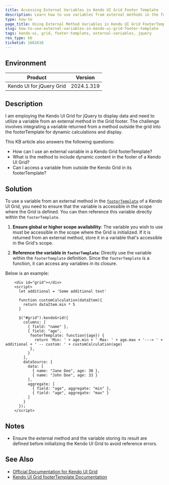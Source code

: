 ```yaml
---
title: Accessing External Variables in Kendo UI Grid Footer Template
description: Learn how to use variables from external methods in the footerTemplate of the Kendo UI Grid for jQuery.
type: how-to
page_title: Using External Method Variables in Kendo UI Grid FooterTemplate
slug: how-to-use-external-variables-in-kendo-ui-grid-footer-template
tags: kendo-ui, grid, footer-template, external-variables, jquery
res_type: kb
ticketid: 1661610
---
```


## Environment

| Product | Version |
| --- | --- |
| Kendo UI for jQuery Grid | 2024.1.319 |

## Description

I am employing the Kendo UI Grid for jQuery to display data and need to utilize a variable from an external method in the Grid footer. The challenge involves integrating a variable returned from a method outside the grid into the footerTemplate for dynamic calculations and display.

This KB article also answers the following questions:
- How can I use an external variable in a Kendo Grid footerTemplate?
- What is the method to include dynamic content in the footer of a Kendo UI Grid?
- Can I access a variable from outside the Kendo Grid in its footerTemplate?

## Solution

To use a variable from an external method in the [`footerTemplate`](/api/javascript/ui/grid/configuration/columns.footertemplate) of a Kendo UI Grid, you need to ensure that the variable is accessible in the scope where the Grid is defined. You can then reference this variable directly within the `footerTemplate`.

1. **Ensure global or higher scope availability**: The variable you wish to use must be accessible in the scope where the Grid is initialized. If it is returned from an external method, store it in a variable that's accessible in the Grid's scope.

2. **Reference the variable in `footerTemplate`**: Directly use the variable within the `footerTemplate` definition. Since the `footerTemplate` is a function, it can access any variables in its closure.

Below is an example:

```dojo
    <div id="grid"></div>
    <script>      
      let additional = 'Some additional text'
      
      function customCalculation(dataItem){        
        return dataItem.min * 5
      }
      
      $("#grid").kendoGrid({
        columns: [
          { field: "name" },
          { field: "age",
           footerTemplate: function({age}) {            
             return 'Min: ' + age.min + ' Max: ' + age.max + '---> ' + additional + ' -- custom: ' + customCalculation(age)
           },
          }
        ],
        dataSource: {
          data: [
            { name: "Jane Doe", age: 30 },
            { name: "John Doe", age: 33 }
          ],
          aggregate: [
            { field: "age", aggregate: "min" },
            { field: "age", aggregate: "max" }
          ]
        }
      });
    </script>
```

## Notes

- Ensure the external method and the variable storing its result are defined before initializing the Kendo UI Grid to avoid reference errors.


## See Also

- [Official Documentation for Kendo UI Grid](https://docs.telerik.com/kendo-ui/api/javascript/ui/grid)
- [Kendo UI Grid footerTemplate Documentation](https://docs.telerik.com/kendo-ui/api/javascript/ui/grid/configuration/columns.footertemplate)
